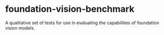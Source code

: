 # foundation-vision-benchmark
A qualitative set of tests for use in evaluating the capabilities of foundation vision models.
